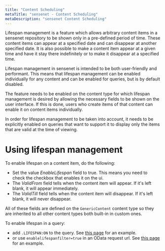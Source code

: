 ```yaml
---
title: "Content Scheduling"
metaTitle: "sensenet - Content Scheduling"
metaDescription: "sensenet Content Scheduling"
---
```


Lifespan management is a feature which allows arbitrary content items in a sensenet repository to be shown only in a pre-defined period of time. These content items can appear at a specified date and can disappear at another specified date. It is also possible to make a content item appear at a given time and have it stay there indefinitely or to make it disappear at a specified time.

Lifespan management in sensenet is intended to be both user-friendly and performant. This means that lifespan management can be enabled individually for any content and can be enabled for queries, but is by default disabled.

The feature needs to be enabled on the content type for which lifespan management is desired by allowing the necessary fields to be shown on the user interface. If this is done, users who create items of that content can enable it on content items individually.

In order for lifespan management to be taken into account, it needs to be explicitly enabled on queries that want to support it to display only the items that are valid at the time of viewing.

# Using lifespan management

To enable lifespan on a content item, do the following:
- Set the value *EnableLifespan* field to true. This means you need to check the checkbox that enables it on the ui.
- The *ValidFrom* field tells when the content item will appear. If it's left blank, it will appear immediately.
- The *ValidTill* field tells when the content item will disappear. If it's left blank, it will never disappear.

All of these fields are defined on the `GenericContent` content type so they are inherited to all other content types both built-in in custom ones.

To enable lifespan in a query:
- add `.LIFESPAN:ON` to the query. See [this page](/api-docs/querying/04-date#querybylifespanvalidity) for an example.
- or use `enablelifespanfilter=true` in an OData request url. See [this page](/api-docs/basic-concepts/08-lifespan) for an example.
